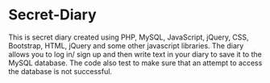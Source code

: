 # Secret-Diary
This is secret diary created using PHP, MySQL, JavaScript, jQuery, CSS, Bootstrap, HTML, jQuery and some other javascript libraries. The diary allows you to log in/ sign up and then write text in your diary to save it to the MySQL database. The code also test to make sure that an attempt to access the database is not successful.
